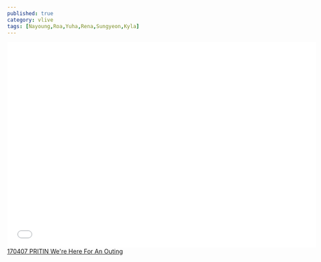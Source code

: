 ```yaml
---
published: true
category: vlive
tags: [Nayoung,Roa,Yuha,Rena,Sungyeon,Kyla]
---
```

<iframe frameborder="0" width="720" height="480" src="BLAH" allowfullscreen></iframe><br /><a href="" target="_blank">170407 PRITIN We're Here For An Outing</a>